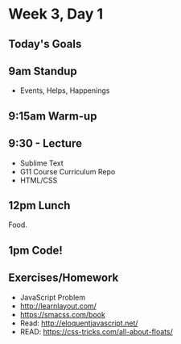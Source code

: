 # Week 3, Day 1

## Today's Goals

## 9am Standup

- Events, Helps, Happenings

## 9:15am Warm-up

## 9:30 - Lecture

- Sublime Text
- G11 Course Curriculum Repo
- HTML/CSS

## 12pm Lunch

Food.

## 1pm Code!

## Exercises/Homework

- JavaScript Problem
- http://learnlayout.com/
- https://smacss.com/book
- Read: http://eloquentjavascript.net/
- READ: https://css-tricks.com/all-about-floats/
